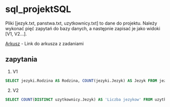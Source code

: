 # sql_projektSQL
Pliki [jezyk.txt, panstwa.txt, uzytkownicy.txt] to dane do projektu. Należy wykonać pięć zapytań do bazy danych, a następnie zapisać je jako widoki [V1, V2...].

[Arkusz](https://arkusze.pl/maturalne/informatyka-2020-czerwiec-matura-rozszerzona-2.pdf) - Link do arkusza z zadaniami

## zapytania

1. V1
```sql
SELECT jezyki.Rodzina AS Rodzina, COUNT(jezyki.Jezyk) AS Jezyk FROM jezyki GROUP BY Rodzina ORDER BY Jezyk DESC 
```

2. V2
```sql
SELECT COUNT(DISTINCT uzytkownicy.Jezyk) AS 'Liczba jezykow' FROM uzytkownicy WHERE uzytkownicy.jezyk NOT IN (SELECT uzytkownicy.Jezyk FROM uzytkownicy WHERE uzytkownicy.Urzedowy LIKE "tak") 
```

